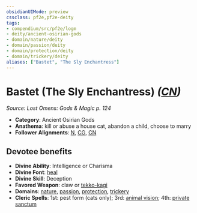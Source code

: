 ```yaml
---
obsidianUIMode: preview
cssclass: pf2e,pf2e-deity
tags:
- compendium/src/pf2e/logm
- deity/ancient-osirian-gods
- domain/nature/deity
- domain/passion/deity
- domain/protection/deity
- domain/trickery/deity
aliases: ["Bastet", "The Sly Enchantress"]
---
```

# Bastet (The Sly Enchantress) *([CN](../../../rules/traits/chaotic-neutral-b1.md))*  
*Source: Lost Omens: Gods & Magic p. 124*  

- **Category**: Ancient Osirian Gods
- **Anathema**: kill or abuse a house cat, abandon a child, choose to marry
- **Follower Alignments**: [N](../../../rules/traits/neutral-b1.md), [CG](../../../rules/traits/chaotic-good-b1.md), [CN](../../../rules/traits/chaotic-neutral-b1.md)

## Devotee benefits

- **Divine Ability**: Intelligence or Charisma
- **Divine Font**: [heal](../../spells/heal.md)
- **Divine Skill**: Deception
- **Favored Weapon**: claw or [tekko-kagi](../../equipment/items/tekko-kagi-logm.md)
- **Domains**: [nature](../domains.md#Nature), [passion](../domains.md#Passion), [protection](../domains.md#Protection), [trickery](../domains.md#Trickery)
- **Cleric Spells**: 1st: pest form (cats only); 3rd: [animal vision](../../spells/animal-vision.md); 4th: [private sanctum](../../spells/private-sanctum.md)